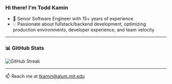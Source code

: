 ### Hi there! I'm Todd Kamin

- 🔧 Senior Software Engineer with 15+ years of experience
- 💡 Passionate about fullstack/backend development, optimizing production environments, developer experience, and team velocity

---

### 📊 GitHub Stats

<!-- GitHub Stats -->
<!-- ![GitHub Stats](https://github-readme-stats.vercel.app/api?username=tkamin&show_icons=true&count_private=true&theme=default&show=reviews,prs_merged,prs_merged_percentage&count_private=true&include_all_commits=true) -->

<!-- Top Languages -->
<!-- ![Top Langs](https://github-readme-stats.vercel.app/api/top-langs/?username=tkamin&layout=compact&theme=default) -->

<!-- GitHub Streak -->
![GitHub Streak](https://streak-stats.demolab.com/?user=tkamin&theme=default)


<!--
---

### 🔧 Recent Contributions
-->
<!-- GitHub Activity Graph -->
<!-- ![Contribution Graph](https://github-readme-activity-graph.vercel.app/graph?username=tkamin&theme=github-compact) -->

<!--
---

![GitHub Metrics](https://raw.githubusercontent.com/tkamin/tkamin/main/github-metrics.svg)


### 🔍 Pull Request Summary

| Metric         | Count |
|----------------|-------|
![PRs Opened](https://github-readme-stats.vercel.app/api?username=tkamin&show_icons=true&count_private=true&hide=issues,contribs&custom_title=Total%20PRs%20Opened&include_all_commits=true)
| ✅ PRs Opened   | ![PRs Opened](https://img.shields.io/badge/dynamic/json?color=informational&label=Opened&query=%24.totalPullRequests.opened&url=https%3A%2F%2Fgh-stats-api.herokuapp.com%2Fapi%2Ftkamin) |
| 📝 PRs Reviewed | (You may need a manual count or GitHub API script for accurate stats) |
| 🔀 PRs Merged   | (Same as above—use GitHub's API or Insights tab) |
| 📈 Total Commits| ![Commits](https://img.shields.io/badge/dynamic/json?color=success&label=Commits&query=%24.totalCommits&url=https%3A%2F%2Fgh-stats-api.herokuapp.com%2Fapi%2Ftkamin) |

> 🛠 For advanced insights like PRs reviewed/merged, you’ll need to use the GitHub GraphQL API or third-party services like [Orbit](https://orbit.love), [Octo Insights](https://octoinsights.com), or set up a custom GitHub Action.
-->
---

📫 Reach me at [tkamin@alum.mit.edu](mailto:tkamin@alum.mit.edu)


<!--
**tkamin/tkamin** is a ✨ _special_ ✨ repository because its `README.md` (this file) appears on your GitHub profile.

Here are some ideas to get you started:

- 🔭 I’m currently working on ...
- 🌱 I’m currently learning ...
- 👯 I’m looking to collaborate on ...
- 🤔 I’m looking for help with ...
- 💬 Ask me about ...
- 📫 How to reach me: ...
- 😄 Pronouns: ...
- ⚡ Fun fact: ...
-->
